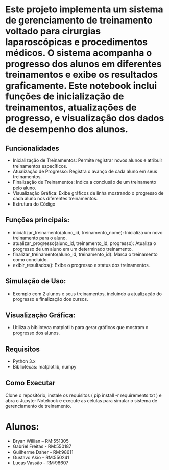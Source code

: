 # Este projeto implementa um sistema de gerenciamento de treinamento voltado para cirurgias laparoscópicas e procedimentos médicos. O sistema acompanha o progresso dos alunos em diferentes treinamentos e exibe os resultados graficamente. Este notebook inclui funções de inicialização de treinamentos, atualizações de progresso, e visualização dos dados de desempenho dos alunos.

## Funcionalidades
- Inicialização de Treinamentos: Permite registrar novos alunos e atribuir treinamentos específicos.
- Atualização de Progresso: Registra o avanço de cada aluno em seus treinamentos.
- Finalização de Treinamentos: Indica a conclusão de um treinamento pelo aluno.
- Visualização Gráfica: Exibe gráficos de linha mostrando o progresso de cada aluno nos diferentes treinamentos.
- Estrutura do Código
  
## Funções principais:
- inicializar_treinamento(aluno_id, treinamento_nome): Inicializa um novo treinamento para o aluno.
- atualizar_progresso(aluno_id, treinamento_id, progresso): Atualiza o progresso de um aluno em um determinado treinamento.
- finalizar_treinamento(aluno_id, treinamento_id): Marca o treinamento como concluído.
- exibir_resultados(): Exibe o progresso e status dos treinamentos.
  
## Simulação de Uso:
- Exemplo com 2 alunos e seus treinamentos, incluindo a atualização do progresso e finalização dos cursos.

## Visualização Gráfica:
- Utiliza a biblioteca matplotlib para gerar gráficos que mostram o progresso dos alunos.

## Requisitos
- Python 3.x
- Bibliotecas: matplotlib, numpy

## Como Executar
Clone o repositório, instale os requisitos ( pip install -r requirements.txt ) e abra o Jupyter Notebook e execute as células para simular o sistema de gerenciamento de treinamento.

# Alunos:
- Bryan Willian – RM:551305​
- Gabriel Freitas - RM:550187​
- Guilherme Daher - RM:98611​
- Gustavo Akio – RM:550241​
- Lucas Vassão - RM:98607​
